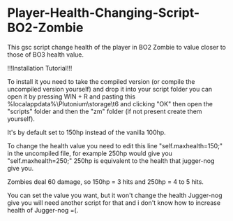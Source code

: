 # Player-Health-Changing-Script-BO2-Zombie
This gsc script change health of the player in BO2 Zombie to value closer to those of BO3 health value.

!!!Installation Tutorial!!!

To install it you need to take the compiled version (or compile the uncompiled version yourself) and drop it into your script folder you can open it by pressing WIN + R and pasting this %localappdata%\Plutonium\storage\t6 and clicking "OK" then open the "scripts" folder and then the "zm" folder (if not present create them yourself).


It's by default set to 150hp instead of the vanilla 100hp.

To change the health value you need to edit this line "self.maxhealth=150;" in the uncompiled file, for example 250hp would give you "self.maxhealth=250;" 250hp is equivalent to the health that jugger-nog give you.

Zombies deal 60 damage, so 150hp = 3 hits and 250hp = 4 to 5 hits.

You can set the value you want, but it won't change the health Jugger-nog give you will need another script for that and i don't know how to increase health of Jugger-nog =(.


